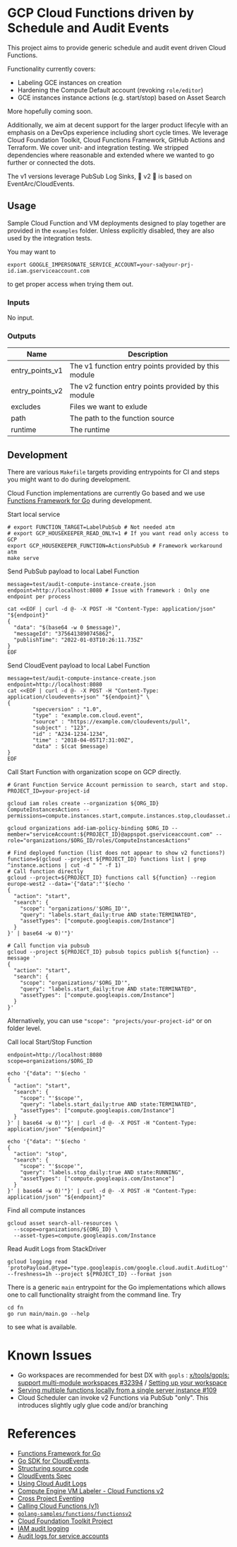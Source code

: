 # GCP Cloud Functions driven by Schedule and Audit Events

This project aims to provide generic schedule and audit event driven Cloud Functions.

Functionality currently covers:

- Labeling GCE instances on creation
- Hardening the Compute Default account (revoking `role/editor`)
- GCE instances instance actions (e.g. start/stop) based on Asset Search

More hopefully coming soon.

Additionally, we aim at decent support for the larger product lifecyle with an emphasis on a DevOps experience including short cycle times. We leverage Cloud Foundation Toolkit, Cloud Functions Framework, GitHub Actions and Terraform. We cover unit- and integration testing. We stripped dependencies where reasonable and extended where we wanted to go further or connected the dots.

The v1 versions leverage PubSub Log Sinks, 🧪 v2 🥼 is based on EventArc/CloudEvents.

## Usage
Sample Cloud Function and VM deployments designed to play together are provided in the `examples` folder. Unless explicitly disabled, they are also used by the integration tests.

You may want to
```shell
export GOOGLE_IMPERSONATE_SERVICE_ACCOUNT=your-sa@your-prj-id.iam.gserviceaccount.com
```
to get proper access when trying them out.

<!-- BEGINNING OF PRE-COMMIT-TERRAFORM DOCS HOOK -->
### Inputs

No input.

### Outputs

| Name | Description |
|------|-------------|
| entry\_points\_v1 | The v1 function entry points provided by this module |
| entry\_points\_v2 | The v2 function entry points provided by this module |
| excludes | Files we want to exlude |
| path | The path to the function source |
| runtime | The runtime |

<!-- END OF PRE-COMMIT-TERRAFORM DOCS HOOK -->

## Development
There are various `Makefile` targets providing entrypoints for CI and steps you might want to do during development.

Cloud Function implementations are currently Go based and we use [Functions Framework for Go](https://github.com/GoogleCloudPlatform/functions-framework-go) during development.

Start local service
```shell
# export FUNCTION_TARGET=LabelPubSub # Not needed atm
# export GCP_HOUSEKEEPER_READ_ONLY=1 # If you want read only access to GCP 
export GCP_HOUSEKEEPER_FUNCTION=ActionsPubSub # Framework workaround atm
make serve
```

Send PubSub payload to local Label Function
```shell
message=test/audit-compute-instance-create.json
endpoint=http://localhost:8080 # Issue with framework : Only one endpoint per process

cat <<EOF | curl -d @- -X POST -H "Content-Type: application/json" "${endpoint}" 
{
  "data": "$(base64 -w 0 $message)",
  "messageId": "3756413890745862",
  "publishTime": "2022-01-03T10:26:11.735Z"
}
EOF
```

Send CloudEvent payload to local Label Function
```shell
message=test/audit-compute-instance-create.json
endpoint=http://localhost:8080
cat <<EOF | curl -d @- -X POST -H "Content-Type: application/cloudevents+json" "${endpoint}" \
{
        "specversion" : "1.0",
        "type" : "example.com.cloud.event",
        "source" : "https://example.com/cloudevents/pull",
        "subject" : "123",
        "id" : "A234-1234-1234",
        "time" : "2018-04-05T17:31:00Z",
        "data" : $(cat $message)
}
EOF
```

Call Start Function with organization scope on GCP directly.

```shell
# Grant Function Service Account permission to search, start and stop.
PROJECT_ID=your-project-id

gcloud iam roles create --organization ${ORG_ID} ComputeInstancesActions --permissions=compute.instances.start,compute.instances.stop,cloudasset.assets.searchAllResources

gcloud organizations add-iam-policy-binding $ORG_ID --member="serviceAccount:${PROJECT_ID}@appspot.gserviceaccount.com" --role="organizations/$ORG_ID/roles/ComputeInstancesActions"

# Find deployed function (list does not appear to show v2 functions?)
function=$(gcloud --project ${PROJECT_ID} functions list | grep ^instance.actions | cut -d " " -f 1)
# Call function directly
gcloud --project=${PROJECT_ID} functions call ${function} --region europe-west2 --data='{"data":"'$(echo '
{
  "action": "start",
  "search": {
    "scope": "organizations/'$ORG_ID'",
    "query": "labels.start_daily:true AND state:TERMINATED",
    "assetTypes": ["compute.googleapis.com/Instance"]
  }
}' | base64 -w 0)'"}'

# Call function via pubsub
gcloud --project ${PROJECT_ID} pubsub topics publish ${function} --message '
{
  "action": "start",
  "search": {
    "scope": "organizations/'$ORG_ID'",
    "query": "labels.start_daily:true AND state:TERMINATED",
    "assetTypes": ["compute.googleapis.com/Instance"]
  }
}'
```

Alternatively, you can use `"scope": "projects/your-project-id"` or on folder level. 

Call local Start/Stop Function
```shell
endpoint=http://localhost:8080
scope=organizations/$ORG_ID

echo '{"data": "'$(echo '
{
  "action": "start",
  "search": {
    "scope": "'$scope'",
    "query": "labels.start_daily:true AND state:TERMINATED",
    "assetTypes": ["compute.googleapis.com/Instance"]
  }
}' | base64 -w 0)'"}' | curl -d @- -X POST -H "Content-Type: application/json" "${endpoint}"

echo '{"data": "'$(echo '
{
  "action": "stop",
  "search": {
    "scope": "'$scope'",
    "query": "labels.stop_daily:true AND state:RUNNING",
    "assetTypes": ["compute.googleapis.com/Instance"]
  }
}' | base64 -w 0)'"}' | curl -d @- -X POST -H "Content-Type: application/json" "${endpoint}"
```

Find all compute instances
```shell
gcloud asset search-all-resources \
  --scope=organizations/${ORG_ID} \
  --asset-types=compute.googleapis.com/Instance
```

Read Audit Logs from StackDriver
```shell
gcloud logging read 'protoPayload.@type="type.googleapis.com/google.cloud.audit.AuditLog"' --freshness=1h --project ${PROJECT_ID} --format json
```

There is a generic `main` entrypoint for the Go implementations which allows one to call functionality straight from the command line. Try
```shell
cd fn
go run main/main.go --help
```
to see what is available.
# Known Issues
- Go workspaces are recommended for best DX with `gopls` : [x/tools/gopls: support multi-module workspaces #32394](https://github.com/golang/go/issues/32394) / [Setting up your workspace](https://github.com/golang/tools/blob/master/gopls/doc/workspace.md#go-workspaces-go-118)
- [Serving multiple functions locally from a single server instance #109](https://github.com/GoogleCloudPlatform/functions-framework-go/issues/109)
- Cloud Scheduler can invoke v2 Functions via PubSub "only". This introduces slightly ugly glue code and/or branching 

# References
- [Functions Framework for Go](https://github.com/GoogleCloudPlatform/functions-framework-go)
- [Go SDK for CloudEvents](https://github.com/cloudevents/sdk-go).
- [Structuring source code](https://cloud.google.com/functions/docs/writing/#structuring_source_code)
- [CloudEvents Spec](https://cloudevents.io/)
- [Using Cloud Audit Logs](https://cloud.google.com/eventarc/docs/reference/supported-events#using-cloud-audit-logs)
- [Compute Engine VM Labeler - Cloud Functions v2](https://github.com/GoogleCloudPlatform/eventarc-samples/tree/main/gce-vm-labeler/gcf)
- [Cross Project Eventing](https://github.com/GoogleCloudPlatform/eventarc-samples/tree/main/cross-project-eventing)
- [Calling Cloud Functions (v1)](https://cloud.google.com/functions/docs/calling)
- [`golang-samples/functions/functionsv2`](https://github.com/GoogleCloudPlatform/golang-samples/tree/main/functions/functionsv2)
- [Cloud Foundation Toolkit Project](https://github.com/GoogleCloudPlatform/cloud-foundation-toolkit)
- [IAM audit logging ](https://cloud.google.com/iam/docs/audit-logging)
- [Audit logs for service accounts](https://cloud.google.com/iam/docs/audit-logging/examples-service-accounts)
